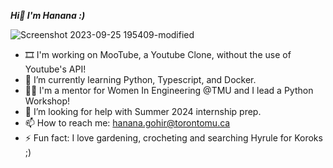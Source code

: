 ***Hi👋 I'm Hanana :)***  

![Screenshot 2023-09-25 195409-modified](https://github.com/hananagohir/hananagohir/assets/73364515/0c1b7ad0-f855-42da-a71d-aa8e5a4477d3)

- 🎞 I'm working on MooTube, a Youtube Clone, without the use of Youtube's API!
- 🌱 I’m currently learning Python, Typescript, and Docker.
- 👩‍💻 I'm a mentor for Women In Engineering @TMU and I lead a Python Workshop!  
- 🤔 I’m looking for help with Summer 2024 internship prep.
- 📫 How to reach me: [hanana.gohir@torontomu.ca](mailto:hanana.gohir@torontomu.ca)
- ⚡ Fun fact: I love gardening, crocheting and searching Hyrule for Koroks ;)


